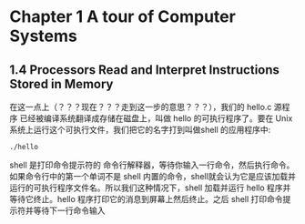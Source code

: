 # Chapter 1 A tour of Computer Systems

## 1.4 Processors Read and Interpret Instructions Stored in Memory

在这一点上（？？？现在？？？走到这一步的意思？？？），我们的 hello.c 源程序 已经被编译系统翻译成存储在磁盘上，叫做 hello 的可执行程序了。要在 Unix 系统上运行这个可执行文件，我们把它的名字打到叫做shell 的应用程序中:

```shell
./hello
```

shell 是打印命令提示符的 命令行解释器，等待你输入一行命令，然后执行命令。如果命令行中的第一个单词不是 shell 内置的命令，shell就会认为它是应该加载并运行的可执行程序文件名。所以我们这种情况下，shell 加载并运行 hello 程序并等待它终止。hello 程序打印它的消息到屏幕上然后终止。之后 shell 打印命令提示符并等待下一行命令输入

